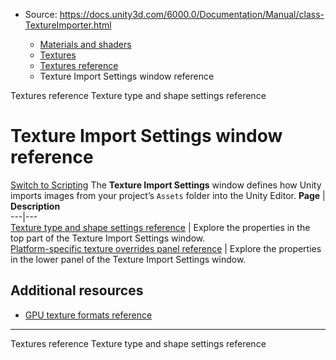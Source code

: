 * Source: https://docs.unity3d.com/6000.0/Documentation/Manual/class-TextureImporter.html

  * [Materials and shaders](https://docs.unity3d.com/6000.0/Documentation/Manual/materials-and-shaders.html)
  * [Textures](https://docs.unity3d.com/6000.0/Documentation/Manual/Textures-landing.html)
  * [Textures reference](https://docs.unity3d.com/6000.0/Documentation/Manual/textures-reference.html)
  * Texture Import Settings window reference


[](https://docs.unity3d.com/6000.0/Documentation/Manual/textures-reference.html)
Textures reference
[](https://docs.unity3d.com/6000.0/Documentation/Manual/class-TextureImporter-type-and-shape.html)
Texture type and shape settings reference
# Texture Import Settings window reference
[Switch to Scripting](https://docs.unity3d.com/6000.0/Documentation/ScriptReference/TextureImporter.html "Go to TextureImporter page in the Scripting Reference")
The **Texture Import Settings** window defines how Unity imports images from your project’s `Assets` folder into the Unity Editor.
**Page** | **Description**  
---|---  
[Texture type and shape settings reference](https://docs.unity3d.com/6000.0/Documentation/Manual/class-TextureImporter-type-and-shape.html) | Explore the properties in the top part of the Texture Import Settings window.  
[Platform-specific texture overrides panel reference](https://docs.unity3d.com/6000.0/Documentation/Manual/class-TextureImporter-type-specific.html) | Explore the properties in the lower panel of the Texture Import Settings window.  
## Additional resources
  * [GPU texture formats reference](https://docs.unity3d.com/6000.0/Documentation/Manual/texture-formats-reference.html)


* * *
[](https://docs.unity3d.com/6000.0/Documentation/Manual/textures-reference.html)
Textures reference
[](https://docs.unity3d.com/6000.0/Documentation/Manual/class-TextureImporter-type-and-shape.html)
Texture type and shape settings reference
